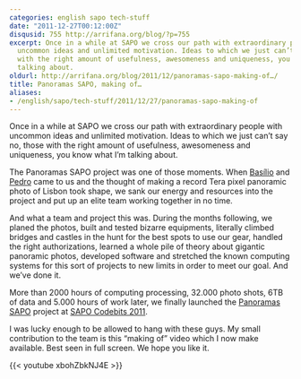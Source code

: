 ```yaml
---
categories: english sapo tech-stuff
date: "2011-12-27T00:12:00Z"
disqusid: 755 http://arrifana.org/blog/?p=755
excerpt: Once in a while at SAPO we cross our path with extraordinary people with
  uncommon ideas and unlimited motivation. Ideas to which we just can’t say no, those
  with the right amount of usefulness, awesomeness and uniqueness, you know what I’m
  talking about.
oldurl: http://arrifana.org/blog/2011/12/panoramas-sapo-making-of…/
title: Panoramas SAPO, making of…
aliases:
- /english/sapo/tech-stuff/2011/12/27/panoramas-sapo-making-of
---
```


Once in a while at SAPO we cross our path with extraordinary people with uncommon ideas and unlimited motivation. Ideas to which we just can’t say no, those with the right amount of usefulness, awesomeness and uniqueness, you know what I’m talking about.

The Panoramas SAPO project was one of those moments. When [Basílio][1] and [Pedro][2] came to us and the thought of making a record Tera pixel panoramic photo of Lisbon took shape, we sank our energy and resources into the project and put up an elite team working together in no time.

And what a team and project this was. During the months following, we planed the photos, built and tested bizarre equipments, literally climbed bridges and castles in the hunt for the best spots to use our gear, handled the right authorizations, learned a whole pile of theory about gigantic panoramic photos, developed software and stretched the known computing systems for this sort of projects to new limits in order to meet our goal. And we’ve done it.

More than 2000 hours of computing processing, 32.000 photo shots, 6TB of data and 5.000 hours of work later, we finally launched the [Panoramas SAPO][3] project at [SAPO Codebits 2011][4].

I was lucky enough to be allowed to hang with these guys. My small contribution to the team is this “making of” video which I now make available. Best seen in full screen. We hope you like it.

{{< youtube xbohZbkNJ4E >}}

[1]: https://twitter.com/baiavieira
[2]: https://twitter.com/ppinheiro76
[3]: http://panoramas.sapo.pt/
[4]: http://codebits.eu/
